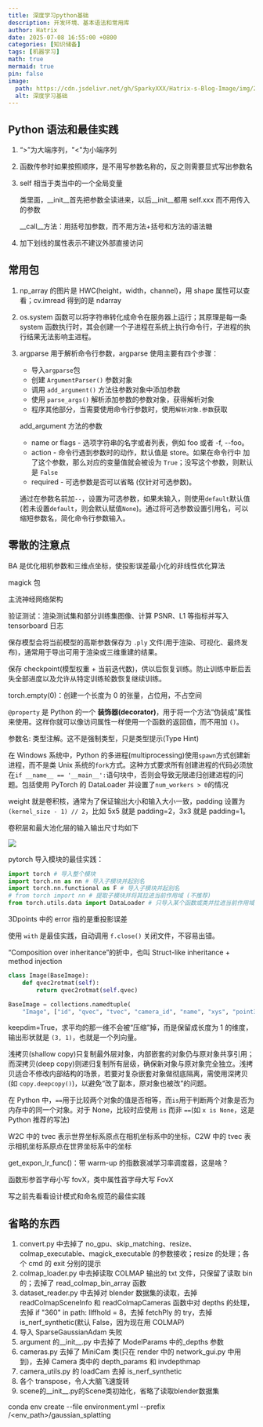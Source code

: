 ```yaml
---
title: 深度学习python基础
description: 开发环境、基本语法和常用库
author: Hatrix
date: 2025-07-08 16:55:00 +0800
categories: [知识储备]
tags: [机器学习]
math: true
mermaid: true
pin: false
image:
  path: https://cdn.jsdelivr.net/gh/SparkyXXX/Hatrix-s-Blog-Image/img/20250708170226830.png
  alt: 深度学习基础
---
```


## Python 语法和最佳实践

1. “>”为大端序列，"<"为小端序列

2. 函数传参时如果按照顺序，是不用写参数名称的，反之则需要显式写出参数名

3. self 相当于类当中的一个全局变量

   类里面，\_\_init\_\_首先把参数全读进来，以后\_\_init\_\_都用 self.xxx 而不用传入的参数

   \_\_call\_\_方法：用括号加参数，而不用方法+括号和方法的语法糖

4. 加下划线的属性表示不建议外部直接访问

## 常用包

1. np_array 的图片是 HWC(height，width，channel)，用 shape 属性可以查看；cv.imread 得到的是 ndarray

2. os.system 函数可以将字符串转化成命令在服务器上运行；其原理是每一条 system 函数执行时，其会创建一个子进程在系统上执行命令行，子进程的执行结果无法影响主进程。

3. argparse 用于解析命令行参数，argparse 使用主要有四个步骤：

   - 导入`argparse`包
   - 创建 `ArgumentParser()` 参数对象
   - 调用 `add_argument()` 方法往参数对象中添加参数
   - 使用 `parse_args()` 解析添加参数的参数对象，获得解析对象
   - 程序其他部分，当需要使用命令行参数时，使用`解析对象.参数`获取

   add_argument 方法的参数

   - name or flags - 选项字符串的名字或者列表，例如 foo 或者 -f, --foo。
   - action - 命令行遇到参数时的动作，默认值是 store。如果在命令行中 加了这个参数，那么对应的变量值就会被设为 `True`；没写这个参数，则默认是 `False`
   - required - 可选参数是否可以省略 (仅针对可选参数)。

   通过在参数名前加`--`，设置为可选参数，如果未输入，则使用`default`默认值(若未设置`default`，则会默认赋值`None`)。通过将可选参数设置引用名，可以缩短参数名，简化命令行参数输入。



## 零散的注意点

BA 是优化相机参数和三维点坐标，使投影误差最小化的非线性优化算法

magick 包

主流神经网络架构

验证测试：渲染测试集和部分训练集图像、计算 PSNR、L1 等指标并写入 tensorboard 日志

保存模型会将当前模型的高斯参数保存为 `.ply` 文件(用于渲染、可视化、最终发布)，通常用于导出可用于渲染或三维重建的结果。

保存 checkpoint(模型权重 + 当前迭代数)，供以后恢复训练。防止训练中断后丢失全部进度以及允许从特定训练轮数恢复继续训练。

torch.empty(0)：创建一个长度为 0 的张量，占位用，不占空间

`@property` 是 Python 的一个 **装饰器(decorator)**，用于将一个方法“伪装成”属性来使用。这样你就可以像访问属性一样使用一个函数的返回值，而不用加 `()`。

参数名: 类型注解。这不是强制类型，只是类型提示(Type Hint)

在 Windows 系统中，Python 的多进程(multiprocessing)使用`spawn`方式创建新进程，而不是类 Unix 系统的`fork`方式。这种方式要求所有创建进程的代码必须放在`if __name__ == '__main__':`语句块中，否则会导致无限递归创建进程的问题。包括使用 PyTorch 的 DataLoader 并设置了`num_workers > 0`的情况

weight 就是卷积核，通常为了保证输出大小和输入大小一致，padding 设置为 `(kernel_size - 1) // 2`，比如 5x5 就是 padding=2，3x3 就是 padding=1。

卷积层和最大池化层的输入输出尺寸均如下

![](https://cdn.jsdelivr.net/gh/SparkyXXX/Hatrix-s-Blog-Image/img/20250720195421276.png)

pytorch 导入模块的最佳实践：

```python
import torch # 导入整个模块
import torch.nn as nn # 导入子模块并起别名
import torch.nn.functional as F # 导入子模块并起别名
# from torch import nn # 提取子模块并将其拉进当前作用域 (不推荐)
from torch.utils.data import DataLoader # 只导入某个函数或类并拉进当前作用域
```

3Dpoints 中的 error 指的是重投影误差

使用 `with` 是最佳实践，自动调用 `f.close()` 关闭文件，不容易出错。

“Composition over inheritance”的折中，也叫 Struct-like inheritance + method injection

```python
class Image(BaseImage):
    def qvec2rotmat(self):
        return qvec2rotmat(self.qvec)

BaseImage = collections.namedtuple(
    "Image", ["id", "qvec", "tvec", "camera_id", "name", "xys", "point3D_ids"])
```

keepdim=True，求平均的那一维不会被“压缩”掉，而是保留成长度为 1 的维度，输出形状就是 `(3, 1)`，也就是一个列向量。

浅拷贝(shallow copy)只复制最外层对象，内部嵌套的对象仍与原对象共享引用；而深拷贝(deep copy)则递归复制所有层级，确保新对象与原对象完全独立。浅拷贝适合不修改内部结构的场景，若要对复杂嵌套对象做彻底隔离，需使用深拷贝(如 `copy.deepcopy()`)，以避免“改了副本，原对象也被改”的问题。

在 Python 中，`==`用于比较两个对象的值是否相等，而`is`用于判断两个对象是否为内存中的同一个对象。对于 None，比较时应使用 `is` 而非 `==`(如 `x is None`，这是 Python 推荐的写法)

W2C 中的 tvec 表示世界坐标系原点在相机坐标系中的坐标，C2W 中的 tvec 表示相机坐标系原点在世界坐标系中的坐标

get_expon_lr_func()：带 warm-up 的指数衰减学习率调度器，这是啥？

函数形参首字母小写 fovX，类中属性首字母大写 FovX

写之前先看看设计模式和命名规范的最佳实践

## 省略的东西

1. convert.py 中去掉了 no_gpu、skip_matching、resize、colmap_executable、magick_executable 的参数接收；resize 的处理；各个 cmd 的 exit 分别的提示
2. colmap_loader.py 中去掉读取 COLMAP 输出的 txt 文件，只保留了读取 bin 的；去掉了 read_colmap_bin_array 函数
3. dataset_reader.py 中去掉对 blender 数据集的读取，去掉 readColmapSceneInfo 和 readColmapCameras 函数中对 depths 的处理，去掉 if "360" in path: llffhold = 8，去掉 fetchPly 的 try，去掉 is_nerf_synthetic(默认 False，因为现在用 COLMAP)
4. 导入 SparseGaussianAdam 失败
5. argument 的\_\_init\_\_.py 中去掉了 ModelParams 中的\_depths 参数
6. cameras.py 去掉了 MiniCam 类(只在 render 中的 network_gui.py 中用到)，去掉 Camera 类中的 depth_params 和 invdepthmap
7. camera_utils.py 的 loadCam 去掉 is_nerf_synthetic
8. 各个 transpose，令人大脑飞速旋转
9. scene的\_\_init\_\_.py的Scene类初始化，省略了读取blender数据集

conda env create --file environment.yml --prefix <Drive>/<env_path>/gaussian_splatting
